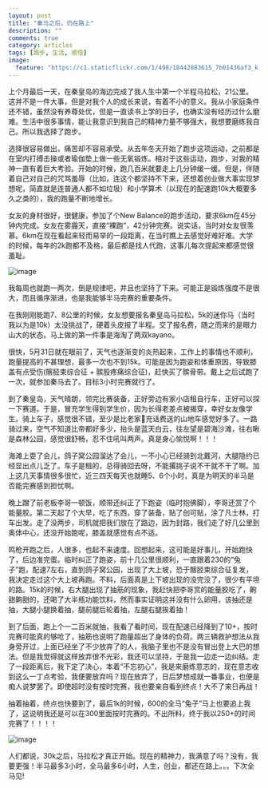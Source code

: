 ```yaml
---
layout: post
title: "秦马之后，仍在路上"
description: ""
comments: true
category: articles
tags: [跑步, 生活, 感悟]
image:
  feature: "https://c1.staticflickr.com/1/498/18442883615_7b01436af3_k.jpg"
---
```

上个月最后一天，在秦皇岛的海边完成了我人生中第一个半程马拉松，21公里。这并不是一件大事，但是对我个人的成长来说，有着不小的意义。我从小家庭条件还不错，虽然没有养尊处优，但是一直读书上学的日子，也确实没有经历过什么磨难。生活中很多事情，能让我意识到我自己的精神力量不够强大，我想要磨练我自己。所以我选择了跑步。

选择很容易做出，痛苦却不容易承受。从去年冬天开始了跑步这项运动，之前都是在室内打搏击操或者瑜伽垫上做一些无氧锻炼。相对于这些运动，跑步，对我的精神一直有着巨大考验。开始的时候，跑几百米就要走上几分钟缓一缓。但是，伴随着自己对自己的咒骂羞辱（比如，连这个都坚持不下来，还想着创业做大事实现梦想呢，简直就是连普通人都不如垃圾）和小学算术（以现在的配速跑10k大概要多久之类的），我的跑量不断地增长。

女友的身材很好，很健康，参加了个New Balance的跑步活动，要求6km在45分钟内完成。女友在雾霾天，直接“裸跑”，42分钟完赛。说实话，当时对女友很羡慕。6km在现在看起来轻而易举的一段距离，在当时瞧上去感觉好难好难。大学的时候，每年的2k跑都不及格，最后都是找人代跑，这事儿每次提起来都感觉很羞耻。

![image](https://c1.staticflickr.com/9/8785/17822201363_fd4dba198f_k.jpg)

我每周也就跑一两次，倒是规律吧，并且也坚持了下来。可能正是锻炼强度不是很大，而且循序渐进，也是我能够半马完赛的重要条件。


在我刚刚能跑7、8公里的时候，女友想要报名秦皇岛马拉松，5k的迷你马（当时我以为是10k）太没挑战了，硬着头皮报了半程。交了报名费，随之而来的是眼力山大的状态。马上做的第一件事是海淘了两双kayano。

很快，5月31日就在眼前了，天气也逐渐变的炎热起来，工作上的事情也不顺利，跑量提高的不甚理想，最多一次也不到15k。可能是因为跑姿和体重原因，导致膝盖有点受伤(髂胫束综合征 + 髌股疼痛综合征)，赶快买了髌骨带。戴上之后试跑了一次，就参加秦马去了。目标3小时完赛就行了。

到了秦皇岛，天气晴朗，领完比赛装备，正好旁边有家小店租自行车，正好可以探一下赛道。于是，冒充学生得到学生价，因为长得老差点被揭穿，幸好女友像学生。骑上车子，感觉很不错，至少是比老家充话费送的山地车感觉好多了。一路骑过来，空气不知道比帝都好多少，抬头是蓝天白云，往左望是碧海沙滩，往右瞅是森林公园，感觉很舒畅，忍不住吼叫两声。真是身心愉悦啊！！！

海滩上耍了会儿，鸽子窝公园溜达了会儿，一不小心已经骑到北戴河，大腿隐约已经显出点儿乏了。车子是租的，总得骑回去呀，不能撂挑子说不干就不干了啊。加上这几天事情很多很忙，近三四天每天也就睡5、6个小时，真是为明天的半马是否能完赛感到担忧啊。

晚上蹭了前老板李哥一顿饭，顺带还纠正了下跑姿（临时抱佛脚），李哥还赏了个能量胶。第二天起了个大早，吃了东西，穿了装备，贴了创可贴，涂了凡士林，打车出发。走了没两步，司机就把我们放在了路边，因为封路，我们走了好几公里到奥体中心，还没开始跑呢，膝盖就感觉有点不适。

鸣枪开跑之后，人很多，也起不来速度。回想起来，这可能是好事儿，开始跑快了，后边准完蛋。临时纠正了跑姿，前十几公里很顺利，一直跟着230的“兔子”跑，配速7左右，直到鸽子窝公园，出现了大上坡，恐于髂胫束综合征复发，我决定走过这个大上坡再跑。不料，后面真是上下坡出现的没完没了，很少有平坦的路。15k的时候，右大腿出现了抽筋的现象，我赶快把李哥赏的能量胶吃了，齁甜齁甜的，还喝了大半瓶功能饮料，然而事实证明这并没有什么卵用，该抽还是抽，大腿小腿换着抽，腿前腿后轮着抽，左腿右腿挨着抽！

到了后面，跑上个一二百米就抽，我看了看时间，现在配速已经降到了10+，按时完赛可能真的够呛了，抽筋也说明了跑量超出了身体的负荷。两三辆救护想法从我身旁开过，上面已经坐了不少放弃了的人，我脑子里也不是没有冒出登上大巴的想法。但是我觉得就这样放弃很不光彩，我还可以坚持，于是我一边走一边纠结。走了一段距离后，我下定了决心，本着“不忘初心”，我是来磨练意志的，现在意志收到这么一丁点考验，我便要放弃吗？现在放弃了，日后梦想成就一番事业，也便是痴人说梦罢了。即使超时没有按时完赛，我也要亲自看到终点！大不了来日再战！

抽着抽着，终点也快要到了，最后1k的时候，600的全马“兔子”马上也要追上我了，这说明我还是可以在300里面按时完赛的。不出所料，终于我以250+的时间完赛了！！！！

![image](https://c1.staticflickr.com/9/8808/18442878935_b70031c6e6_k.jpg)

人们都说，30k之后，马拉松才真正开始。现在的精神力，我满意了吗？没有，我要更强！半马最多3小时，全马最多6小时，人生，创业，都还在路上。。。下次全马见!